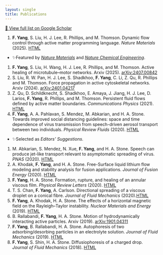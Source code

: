 ```yaml
---
layout: single
title: Publications
---
```


[📄 View full list on Google Scholar](https://scholar.google.com/citations?user=DGkWTvIAAAAJ&hl=en)

1. **F. Yang**, S. Liu, H. J. Lee, R. Phillips, and M. Thomson. Dynamic flow control through active matter programming language. *Nature Materials* (2025). [HTML](https://doi.org/10.1038/s41563-024-02090-w)
- ✨Featured by [*Nature Materials*](https://www.nature.com/articles/s41563-025-02181-2) and [*Nature Chemical Engineering*](https://www.nature.com/articles/s44286-025-00200-2).
1. **F. Yang**, S. Liu, H. Wang, H. J. Lee, R. Phillips, and M. Thomson. Active healing of microtubule–motor networks. Arxiv (2025). [arXiv:2407.00842](https://arxiv.org/abs/2407.00842)
1. S. Liu, R. W. Pan, H. J. Lee, S. Shadkhoo, **F. Yang**, C. Li, Z. Qu, R. Phillips and M. Thomson. Force propagation in active cytoskeletal networks. Arxiv (2024). [arXiv:2401.04217](https://arxiv.org/abs/2401.04217)
1. Z. Qu, D. Schildknecht, S. Shadkhoo, E. Amaya, J. Jiang, H. J. Lee, D. Larios, **F. Yang**, R. Phillips, and M. Thomson. Persistent fluid flows defined by active matter boundaries. *Communications Physics* (2021).  [HTML](https://www.nature.com/articles/s42005-021-00703-3)
1. **F. Yang**, A. A. Pahlavan, S. Mendez, M. Abkarian, and H. A. Stone. Towards improved social distancing guidelines: space and time dependence of virus transmission from speech-driven aerosol transport between two individuals. *Physical Review Fluids* (2020). [HTML](https://journals.aps.org/prfluids/abstract/10.1103/PhysRevFluids.5.122501)
- ✨Selected as *Editors’ Suggestions*.
1. M. Abkarian, S. Mendez, N. Xue, **F. Yang**, and  H. A. Stone. Speech can produce jet-like transport relevant to asymptomatic spreading of virus. *PNAS* (2020). [HTML](https://www.pnas.org/doi/10.1073/pnas.2012156117)
1.  A. Khodak, **F. Yang**, and H. A. Stone. Free-Surface liquid lithium flow
	modeling and stability analysis for fusion applications. *Journal of Fusion Energy* (2020). [HTML](https://link.springer.com/article/10.1007/s10894-020-00261-6)
1. **F. Yang**, H. A. Stone. Formation, rupture, and healing of an annular viscous film. *Physical Review Letters* (2020). [HTML](https://journals.aps.org/prl/abstract/10.1103/PhysRevLett.124.224501)
1. T. S. Chan, **F. Yang**, A. Carlson. Directional spreading of a viscous droplet on a conical fibre. *Journal of Fluid Mechanics* (2020).[HTML](https://www.cambridge.org/core/journals/journal-of-fluid-mechanics/article/directional-spreading-of-a-viscous-droplet-on-a-conical-fibre/FEA70AC2BF832233C2D018EB393D514B)
1. **F. Yang**, A. Khodak, H. A. Stone. The effects of a horizontal magnetic field on the Rayleigh–Taylor instability. *Nuclear Materials and Energy* (2019). [HTML](https://www.sciencedirect.com/science/article/pii/S2352179118302291)
1. B. Rallabandi, **F. Yang**, H. A. Stone. Motion of hydrodynamically interacting active particles. Arxiv (2019). [arXiv:1901.04311](https://arxiv.org/abs/1901.04311)
1. **F. Yang**, B. Rallabandi, H. A. Stone. Autophoresis of two adsorbing/desorbing particles in an electrolyte solution. *Journal of Fluid Mechanics* (2019). [HTML](https://www.cambridge.org/core/journals/journal-of-fluid-mechanics/article/abs/autophoresis-of-two-adsorbingdesorbing-particles-in-an-electrolyte-solution/DC181E63B94E7B41AD61680325165C8B)
1. **F. Yang**, S. Shin, H. A. Stone. Diffusiophoresis of a charged drop. *Journal of Fluid Mechanics* (2018). [HTML](https://www.cambridge.org/core/journals/journal-of-fluid-mechanics/article/abs/diffusiophoresis-of-a-charged-drop/913C54D64828987968AD925F1DDD3FC5)





